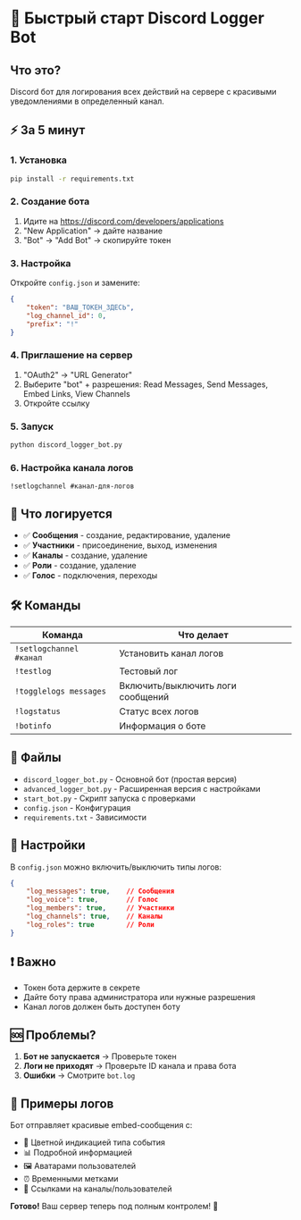 # 🚀 Быстрый старт Discord Logger Bot

## Что это?

Discord бот для логирования всех действий на сервере с красивыми уведомлениями в определенный канал.

## ⚡ За 5 минут

### 1. Установка
```bash
pip install -r requirements.txt
```

### 2. Создание бота
1. Идите на https://discord.com/developers/applications
2. "New Application" → дайте название
3. "Bot" → "Add Bot" → скопируйте токен

### 3. Настройка
Откройте `config.json` и замените:
```json
{
    "token": "ВАШ_ТОКЕН_ЗДЕСЬ",
    "log_channel_id": 0,
    "prefix": "!"
}
```

### 4. Приглашение на сервер
1. "OAuth2" → "URL Generator"
2. Выберите "bot" + разрешения: Read Messages, Send Messages, Embed Links, View Channels
3. Откройте ссылку

### 5. Запуск
```bash
python discord_logger_bot.py
```

### 6. Настройка канала логов
```
!setlogchannel #канал-для-логов
```

## 🎯 Что логируется

- ✅ **Сообщения** - создание, редактирование, удаление
- ✅ **Участники** - присоединение, выход, изменения
- ✅ **Каналы** - создание, удаление
- ✅ **Роли** - создание, удаление  
- ✅ **Голос** - подключения, переходы

## 🛠️ Команды

| Команда | Что делает |
|---------|------------|
| `!setlogchannel #канал` | Установить канал логов |
| `!testlog` | Тестовый лог |
| `!togglelogs messages` | Включить/выключить логи сообщений |
| `!logstatus` | Статус всех логов |
| `!botinfo` | Информация о боте |

## 📁 Файлы

- `discord_logger_bot.py` - Основной бот (простая версия)
- `advanced_logger_bot.py` - Расширенная версия с настройками
- `start_bot.py` - Скрипт запуска с проверками
- `config.json` - Конфигурация
- `requirements.txt` - Зависимости

## 🔧 Настройки

В `config.json` можно включить/выключить типы логов:
```json
{
    "log_messages": true,    // Сообщения
    "log_voice": true,       // Голос
    "log_members": true,     // Участники
    "log_channels": true,    // Каналы
    "log_roles": true        // Роли
}
```

## ❗ Важно

- Токен бота держите в секрете
- Дайте боту права администратора или нужные разрешения
- Канал логов должен быть доступен боту

## 🆘 Проблемы?

1. **Бот не запускается** → Проверьте токен
2. **Логи не приходят** → Проверьте ID канала и права бота
3. **Ошибки** → Смотрите `bot.log`

## 🎨 Примеры логов

Бот отправляет красивые embed-сообщения с:
- 🎨 Цветной индикацией типа события
- 📊 Подробной информацией
- 🖼️ Аватарами пользователей
- ⏰ Временными метками
- 🔗 Ссылками на каналы/пользователей

**Готово!** Ваш сервер теперь под полным контролем! 🎉

